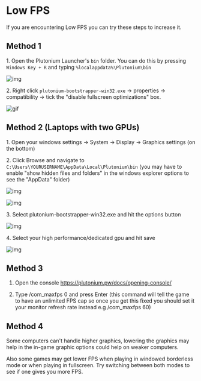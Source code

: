 # Low FPS

If you are encountering Low FPS you can try these steps to increase it.

## Method 1

1\. Open the Plutonium Launcher's `bin` folder. You can do this by pressing `Windows Key + R` and typing `%localappdata%\Plutonium\bin`

![img](https://i.imgur.com/CTF3jDc.png)

2\. Right click `plutonium-bootstrapper-win32.exe` -> properties -> compatibility -> tick the "disable fullscreen optimizations" box.

![gif](https://i.imgur.com/g7ClFcD.png)

## Method 2 (Laptops with two GPUs)

1\. Open your windows settings -> System -> Display -> Graphics settings (on the bottom)

2\. Click Browse and navigate to `C:\Users\YOURUSERNAME\AppData\Local\Plutonium\bin` (you may have to enable "show hidden files and folders" in the windows explorer options to see the "AppData" folder)

![img](https://i.gyazo.com/db5c354783a12a555e5d65b7a713563d.png)

![img](https://i.imgur.com/O6ILudW.png)

3\. Select plutonium-bootstrapper-win32.exe and hit the options button

![img](https://i.gyazo.com/fa569eacd9abc23f4c1eae37d3215c3c.png)

4\. Select your high performance/dedicated gpu and hit save

![img](https://i.imgur.com/OWfru0K.png)

## Method 3

1. Open the console https://plutonium.pw/docs/opening-console/

2. Type /com_maxfps 0 and press Enter (this command will tell the game to have an unlimited FPS cap so once you get this fixed you should set it your monitor refresh rate instead e.g /com_maxfps 60)

## Method 4

Some computers can't handle higher graphics, lowering the graphics may help in the in-game graphic options could help on weaker computers.

Also some games may get lower FPS when playing in windowed borderless mode or when playing in fullscreen. Try switching between both modes to see if one gives you more FPS.
